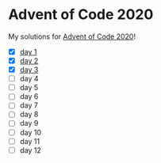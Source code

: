 # Advent of Code 2020
My solutions for [Advent of Code 2020](https://adventofcode.com/2020/)!

- [X] [day 1](day_1)
- [X] [day 2](day_2)
- [X] [day 3](day_3)
- [ ] day 4
- [ ] day 5
- [ ] day 6
- [ ] day 7
- [ ] day 8
- [ ] day 9
- [ ] day 10
- [ ] day 11
- [ ] day 12